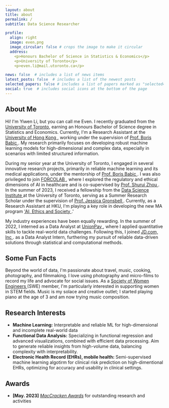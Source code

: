 ```yaml
---
layout: about
title: about
permalink: /
subtitle: Data Science Researcher

profile:
  align: right
  image: even.png
  image_circular: false # crops the image to make it circular
  address:
    <p>Honours Bachelor of Science in Statistics & Economics</p>
    <p>University of Toronto</p>
    <p>even.li@mail.utoronto.ca</p>

news: false  # includes a list of news items
latest_posts: false  # includes a list of the newest posts
selected_papers: false # includes a list of papers marked as "selected={true}"
social: true  # includes social icons at the bottom of the page
---
```


## About Me

Hi! I'm Yiwen Li, but you can call me Even. I recently graduated from the <a href="https://www.utoronto.ca/" target="_blank">University of Toronto</a>, earning an Honours Bachelor of Science degree in Statistics and Economics. Currently, I'm a Research Assistant at the <a href="https://www.hku.hk/" target="_blank">University of Hong Kong </a>, working under the supervision of <a href="https://borisbabic.com/" target="_blank">Prof. Boris Babic </a>. My research primarily focuses on developing robust machine learning models for high-dimensional and complex data, especially in scenarios with limited structured information.

During my senior year at the University of Toronto, I engaged in several innovative research projects, primarily in reliable machine learning and its medical applications, under the mentorship of <a href="https://borisbabic.com/" target="_blank">Prof. Boris Babic </a>. I was also privileged to join <a href="https://shuiblue.github.io/forcolab-uoft/team.html" target="_blank">FORCOLAB </a>, where I explored the regulatory and ethical dimensions of AI in healthcare and is co-supervised by <a href="https://www.eecg.utoronto.ca/~shuruiz/" target="_blank">Prof. Shurui Zhou </a>. In the summer of 2023, I received a fellowship from the <a href="https://datasciences.utoronto.ca/" target="_blank">Data Science Institute </a> at the University of Toronto, serving as a Summer Research Scholar under the supervision of <a href="https://sites.google.com/view/jgronsbell/home" target="_blank">Prof. Jessica Gronsbell </a>. Currently, as a Research Assistant at HKU, I'm playing a key role in developing the new MA program <a href="https://www.maaies.arts.hku.hk/programme-information" target="_blank">'AI, Ethics and Society </a>.'

My industry experiences have been equally rewarding. In the summer of 2022, I interned as a Data Analyst at <a href="https://www.unionpayintl.com/en/" target="_blank">UnionPay </a>, where I applied quantitative skills to tackle real-world data challenges. Following this, I joined <a href="https://corporate.jd.com/" target="_blank">JD.com, Inc </a>. as a Data Analyst Intern, furthering my pursuit of reliable data-driven solutions through statistical and computational methods. 

## Some Fun Facts
Beyond the world of data, I'm passionate about travel, music, cooking, photography, and filmmaking. I love using photography and micro-films to record my life and advocate for social issues. As a <a href="https://swe.org/" target="_blank">Society of Women Engineers </a> (SWE) member, I'm particularly interested in supporting women in STEM fields. Music is my solace and creative outlet; I started playing piano at the age of 3 and am now trying music composition.


## Research Interests
- **Machine Learning:** Interpretable and reliable ML for high-dimensional and incomplete real-world data
- **Functional Data Analysis:** Specializing in functional regression and advanced visualizations, combined with efficient data processing. Aim to generate reliable insights from high-volume data, balancing complexity with interpretability.
- **Electronic Health Record (EHRs), mobile health:** Semi-supervised machine learning algotirm for clinical risk prediction on high-dimentional EHRs, optimizing for accuracy and usability in clinical settings.

## Awards
- **[May. 2023]** <a href="https://gsas.nyu.edu/admissions/financial-aid/graduate-school-fellowships-and-assistantships.html" target="_blank">*MacCracken Awards*</a> for outstanding research and activities

